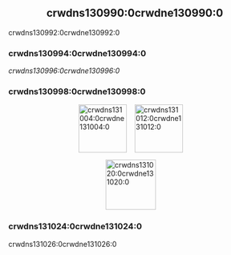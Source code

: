 <h2 align="center">crwdns130990:0crwdne130990:0</h2>

crwdns130992:0crwdne130992:0

### crwdns130994:0crwdne130994:0

*crwdns130996:0crwdne130996:0*

### crwdns130998:0crwdne130998:0

<p style="display: flex; justify-content: center;">
  <a data-ga-event-category="sponsor" data-ga-event-action="logo" data-ga-event-label="tidelift" href="crwdns131290:0crwdne131290:0" rel="noopener sponsored" target="_blank" style="margin-right: 16px;"><img width="96" src="crwdns131002:0crwdne131002:0" alt="crwdns131004:0crwdne131004:0" title="crwdns131006:0crwdne131006:0" /></a>
  <a data-ga-event-category="sponsor" data-ga-event-action="logo" data-ga-event-label="bitsrc" href="crwdns131008:0crwdne131008:0" rel="noopener sponsored" target="_blank" style="margin-right: 16px;"><img width="96" src="crwdns131010:0crwdne131010:0" alt="crwdns131012:0crwdne131012:0" title="crwdns131014:0crwdne131014:0" /></a>
</p>

<p style="display: flex; justify-content: center; flex-wrap: wrap;">
  <a data-ga-event-category="sponsor" data-ga-event-action="logo" data-ga-event-label="callemall" href="crwdns131016:0crwdne131016:0" rel="noopener sponsored" target="_blank" style="margin-right: 16px;"><img src="crwdns131018:0%3crwdnd131018:0%2Fcrwdnd131018:0%2Fcrwdnd131018:0%2Fcrwdne131018:0" alt="crwdns131020:0crwdne131020:0" title="crwdns131022:0crwdne131022:0" width="100" loading="lazy"></a>
</p>

### crwdns131024:0crwdne131024:0

crwdns131026:0crwdne131026:0
